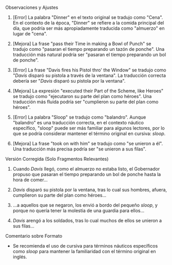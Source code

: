 Observaciones y Ajustes

1. [Error] La palabra "Dinner" en el texto original se tradujo como "Cena". En el contexto de la época, "Dinner" se refiere a la comida principal del día, que podría ser más apropiadamente traducida como "almuerzo" en lugar de "cena".

2. [Mejora] La frase "pass their Time in making a Bowl of Punch" se tradujo como "pasaran el tiempo preparando un tazón de ponche". Una traducción más natural podría ser "pasaran el tiempo preparando un bol de ponche".

3. [Error] La frase "Davis fires his Pistol thro' the Window" se tradujo como "*Davis* disparó su pistola a través de la ventana". La traducción correcta debería ser "*Davis* disparó su pistola por la ventana".

4. [Mejora] La expresión "executed their Part of the Scheme, like Heroes" se tradujo como "ejecutaron su parte del plan como héroes". Una traducción más fluida podría ser "cumplieron su parte del plan como héroes".

5. [Error] La palabra "Sloop" se tradujo como "balandro". Aunque "balandro" es una traducción correcta, en el contexto náutico específico, "sloop" puede ser más familiar para algunos lectores, por lo que se podría considerar mantener el término original en cursiva: *sloop*.

6. [Mejora] La frase "took on with him" se tradujo como "se unieron a él". Una traducción más precisa podría ser "se unieron a sus filas".

Versión Corregida (Solo Fragmentos Relevantes)

1. Cuando *Davis* llegó, como el almuerzo no estaba listo, el Gobernador propuso que pasaran el tiempo preparando un bol de ponche hasta la hora de comer...

2. *Davis* disparó su pistola por la ventana, tras lo cual sus hombres, afuera, cumplieron su parte del plan como héroes...

3. ...a aquellos que se negaron, los envió a bordo del pequeño *sloop*, y porque no quería tener la molestia de una guardia para ellos...

4. *Davis* arengó a los soldados, tras lo cual muchos de ellos se unieron a sus filas...

Comentario sobre Formato

- Se recomienda el uso de cursiva para términos náuticos específicos como *sloop* para mantener la familiaridad con el término original en inglés.
